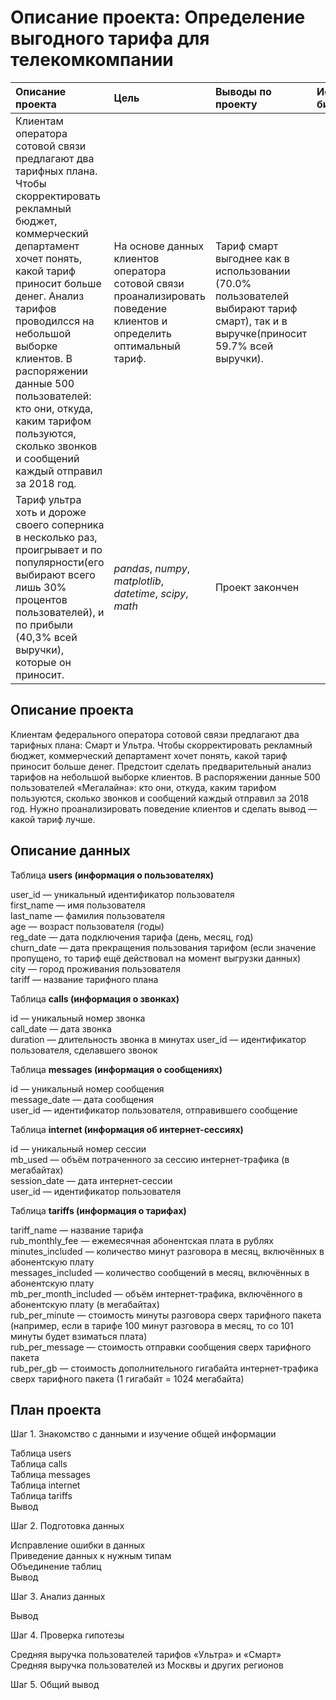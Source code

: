 # Описание проекта: Определение выгодного тарифа для телекомкомпании


  
| Описание проекта | Цель | Выводы по проекту | Используемые библиотеки |  Статус |
| :---------------------- | :---------------------- | :---------------------- |  :---------------------- |:---------------------- |
| Клиентам оператора сотовой связи предлагают два тарифных плана. Чтобы скорректировать рекламный бюджет, коммерческий департамент хочет понять, какой тариф приносит больше денег. Анализ тарифов проводилсся на небольшой выборке клиентов. В распоряжении данные 500 пользователей: кто они, откуда, каким тарифом пользуются, сколько звонков и сообщений каждый отправил за 2018 год. | На основе данных клиентов оператора сотовой связи проанализировать поведение клиентов и определить оптимальный тариф. | Тариф смарт выгоднее как в использовании (70.0% пользователей выбирают тариф смарт), так и в выручке(приносит 59.7% всей выручки).
Тариф ультра хоть и дороже своего соперника в несколько раз, проигрывает и по популярности(его выбирают всего лишь 30% процентов пользователей), и по прибыли (40,3% всей выручки), которые он приносит. | *pandas*, *numpy*,  *matplotlib*, *datetime*, *scipy*, *math* |Проект закончен|


## Описание проекта

 Клиентам федерального оператора сотовой связи предлагают два тарифных плана: Смарт и Ультра. Чтобы скорректировать рекламный бюджет, коммерческий департамент хочет понять, какой тариф приносит больше денег. Предстоит сделать предварительный анализ тарифов на небольшой выборке клиентов. В распоряжении данные 500 пользователей «Мегалайна»: кто они, откуда, каким тарифом пользуются, сколько звонков и сообщений каждый отправил за 2018 год. Нужно проанализировать поведение клиентов и сделать вывод — какой тариф лучше.

## Описание данных
   
Таблица **users (информация о пользователях)** 

user_id — уникальный идентификатор пользователя  
first_name — имя пользователя   
last_name — фамилия пользователя  
age — возраст пользователя (годы)  
reg_date — дата подключения тарифа (день, месяц, год)  
churn_date — дата прекращения пользования тарифом (если значение пропущено, то тариф ещё действовал на момент выгрузки данных)  
city — город проживания пользователя  
tariff — название тарифного плана  
  
Таблица **calls (информация о звонках)**
  
id — уникальный номер звонка  
call_date — дата звонка  
duration — длительность звонка в минутах
user_id — идентификатор пользователя, сделавшего звонок

Таблица **messages (информация о сообщениях)**

id — уникальный номер сообщения  
message_date — дата сообщения  
user_id — идентификатор пользователя, отправившего сообщение  
  
Таблица **internet (информация об интернет-сессиях)**  

id — уникальный номер сессии  
mb_used — объём потраченного за сессию интернет-трафика (в мегабайтах)  
session_date — дата интернет-сессии  
user_id — идентификатор пользователя  
  
Таблица **tariffs (информация о тарифах)**  
  
tariff_name — название тарифа  
rub_monthly_fee — ежемесячная абонентская плата в рублях  
minutes_included — количество минут разговора в месяц, включённых в абонентскую плату  
messages_included — количество сообщений в месяц, включённых в абонентскую плату  
mb_per_month_included — объём интернет-трафика, включённого в абонентскую плату (в мегабайтах)  
rub_per_minute — стоимость минуты разговора сверх тарифного пакета (например, если в тарифе 100   минут разговора в месяц, то со 101 минуты будет взиматься плата)  
rub_per_message — стоимость отправки сообщения сверх тарифного пакета  
rub_per_gb — стоимость дополнительного гигабайта интернет-трафика сверх тарифного пакета (1 гигабайт = 1024 мегабайта)  
  
## План проекта
  

Шаг 1. Знакомство с данными и изучение общей информации  

Таблица users  
Таблица calls  
Таблица messages  
Таблица internet  
Таблица tariffs  
Вывод  

Шаг 2. Подготовка данных  

Исправление ошибки в данных  
Приведение данных к нужным типам  
Объединение таблиц  
Вывод  

Шаг 3. Анализ данных  

Вывод  

Шаг 4. Проверка гипотезы  

Средняя выручка пользователей тарифов «Ультра» и «Смарт»  
Cредняя выручка пользователей из Москвы и других регионов  
  
Шаг 5. Общий вывод
